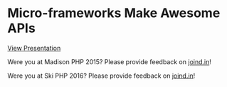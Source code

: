 # Micro-frameworks Make Awesome APIs

[View Presentation](https://austinsmorris.github.io/micro-frameworks-make-awesome-apis)

Were you at Madison PHP 2015?  Please provide feedback on [joind.in](https://joind.in/talk/115a3)!

Were you at Ski PHP 2016?  Please provide feedback on [joind.in](https://joind.in/talk/79025)!
